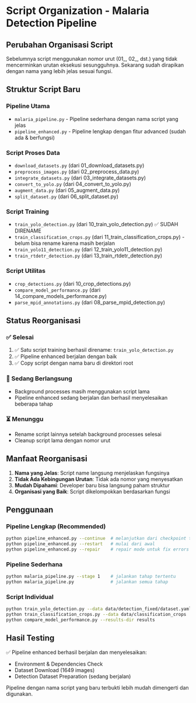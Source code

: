 # Script Organization - Malaria Detection Pipeline

## Perubahan Organisasi Script

Sebelumnya script menggunakan nomor urut (01_, 02_, dst.) yang tidak mencerminkan urutan eksekusi sesungguhnya. Sekarang sudah dirapikan dengan nama yang lebih jelas sesuai fungsi.

## Struktur Script Baru

### Pipeline Utama
- `malaria_pipeline.py` - Pipeline sederhana dengan nama script yang jelas
- `pipeline_enhanced.py` - Pipeline lengkap dengan fitur advanced (sudah ada & berfungsi)

### Script Proses Data
- `download_datasets.py` (dari 01_download_datasets.py)
- `preprocess_images.py` (dari 02_preprocess_data.py)
- `integrate_datasets.py` (dari 03_integrate_datasets.py)
- `convert_to_yolo.py` (dari 04_convert_to_yolo.py)
- `augment_data.py` (dari 05_augment_data.py)
- `split_dataset.py` (dari 06_split_dataset.py)

### Script Training
- `train_yolo_detection.py` (dari 10_train_yolo_detection.py) ✅ SUDAH DIRENAME
- `train_classification_crops.py` (dari 11_train_classification_crops.py) - belum bisa rename karena masih berjalan
- `train_yolo11_detection.py` (dari 12_train_yolo11_detection.py)
- `train_rtdetr_detection.py` (dari 13_train_rtdetr_detection.py)

### Script Utilitas
- `crop_detections.py` (dari 10_crop_detections.py)
- `compare_model_performance.py` (dari 14_compare_models_performance.py)
- `parse_mpid_annotations.py` (dari 08_parse_mpid_detection.py)

## Status Reorganisasi

### ✅ Selesai
1. ✅ Satu script training berhasil direname: `train_yolo_detection.py`
2. ✅ Pipeline enhanced berjalan dengan baik
3. ✅ Copy script dengan nama baru di direktori root

### 🔄 Sedang Berlangsung
- Background processes masih menggunakan script lama
- Pipeline enhanced sedang berjalan dan berhasil menyelesaikan beberapa tahap

### ⏳ Menunggu
- Rename script lainnya setelah background processes selesai
- Cleanup script lama dengan nomor urut

## Manfaat Reorganisasi

1. **Nama yang Jelas**: Script name langsung menjelaskan fungsinya
2. **Tidak Ada Kebingungan Urutan**: Tidak ada nomor yang menyesatkan
3. **Mudah Dipahami**: Developer baru bisa langsung paham struktur
4. **Organisasi yang Baik**: Script dikelompokkan berdasarkan fungsi

## Penggunaan

### Pipeline Lengkap (Recommended)
```bash
python pipeline_enhanced.py --continue  # melanjutkan dari checkpoint terakhir
python pipeline_enhanced.py --restart   # mulai dari awal
python pipeline_enhanced.py --repair    # repair mode untuk fix errors
```

### Pipeline Sederhana
```bash
python malaria_pipeline.py --stage 1    # jalankan tahap tertentu
python malaria_pipeline.py              # jalankan semua tahap
```

### Script Individual
```bash
python train_yolo_detection.py --data data/detection_fixed/dataset.yaml
python train_classification_crops.py --data data/classification_crops
python compare_model_performance.py --results-dir results
```

## Hasil Testing

✅ Pipeline enhanced berhasil berjalan dan menyelesaikan:
- Environment & Dependencies Check
- Dataset Download (1649 images)
- Detection Dataset Preparation (sedang berjalan)

Pipeline dengan nama script yang baru terbukti lebih mudah dimengerti dan digunakan.